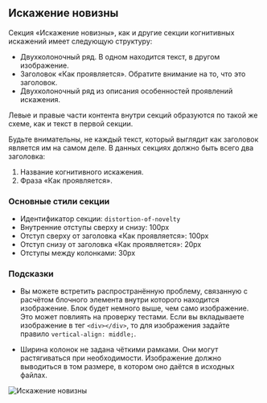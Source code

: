Искажение новизны
-----------------

Секция «Искажение новизны», как и другие секции когнитивных искажений имеет следующую структуру:

-   Двухколоночный ряд. В одном находится текст, в другом изображение.
-   Заголовок «Как проявляется». Обратите внимание на то, что это заголовок.
-   Двухколоночный ряд из описания особенностей проявлений искажения.

Левые и правые части контента внутри секций образуются по такой же схеме, как и текст в первой секции.

Будьте внимательны, не каждый текст, который выглядит как заголовок является им на самом деле. В данных секциях должно быть всего два заголовка:

1.  Название когнитивного искажения.
2.  Фраза «Как проявляется».

### Основные стили секции

-   Идентификатор секции: `distortion-of-novelty`
-   Внутренние отступы сверху и снизу: 100px
-   Отступ сверху от заголовка «Как проявляется»: 100px
-   Отступ снизу от заголовка «Как проявляется»: 20px
-   Отступы между колонками: 30px

### Подсказки

-   Вы можете встретить распространённую проблему, связанную с расчётом блочного элемента внутри которого находится изображение. Блок будет немного выше, чем само изображение. Это может повлиять на проверку тестами. Если вы вкладываете изображение в тег `<div></div>`, то для изображения задайте правило `vertical-align: middle;`.

-   Ширина колонок не задана чёткими рамками. Они могут растягиваться при необходимости. Изображение должно выводиться в том размере, в котором оно даётся в исходных файлах.

![Искажение новизны](https://raw.githubusercontent.com/hexlet-components/projects-css-l1-cognitive-biases/master/assets/cognitive-biases-sections-distortion-of-novelty.jpg)